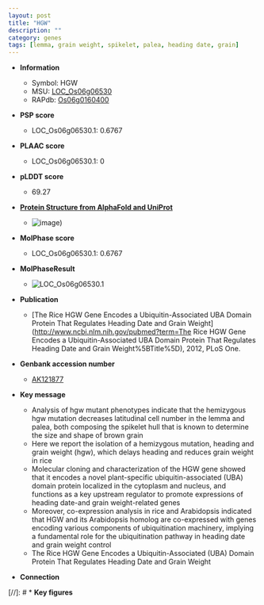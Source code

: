 ```yaml
---
layout: post
title: "HGW"
description: ""
category: genes
tags: [lemma, grain weight, spikelet, palea, heading date, grain]
---
```


* **Information**  
    + Symbol: HGW  
    + MSU: [LOC_Os06g06530](http://rice.plantbiology.msu.edu/cgi-bin/ORF_infopage.cgi?orf=LOC_Os06g06530)  
    + RAPdb: [Os06g0160400](http://rapdb.dna.affrc.go.jp/viewer/gbrowse_details/irgsp1?name=Os06g0160400)  

* **PSP score**  
    + LOC_Os06g06530.1: 0.6767 

* **PLAAC score**  
    + LOC_Os06g06530.1: 0 

* **pLDDT score**
    + 69.27

* **[Protein Structure from AlphaFold and UniProt](https://www.uniprot.org/uniprotkb/Q5WA93/entry#structure)**
    + ![image](https://ricepsp.github.io/images/Q5/AF-Q5WA93-F1.png))

* **MolPhase score**
    + LOC_Os06g06530.1: 0.6767

* **MolPhaseResult**
    + ![LOC_Os06g06530.1](https://ricepsp.github.io/pictures/LOC_Os06g/LOC_Os06g06530.1.png)

* **Publication**  
    + [The Rice HGW Gene Encodes a Ubiquitin-Associated UBA Domain Protein That Regulates Heading Date and Grain Weight](http://www.ncbi.nlm.nih.gov/pubmed?term=The Rice HGW Gene Encodes a Ubiquitin-Associated UBA Domain Protein That Regulates Heading Date and Grain Weight%5BTitle%5D), 2012, PLoS One.

* **Genbank accession number**  
    + [AK121877](http://www.ncbi.nlm.nih.gov/nuccore/AK121877)

* **Key message**  
    + Analysis of hgw mutant phenotypes indicate that the hemizygous hgw mutation decreases latitudinal cell number in the lemma and palea, both composing the spikelet hull that is known to determine the size and shape of brown grain
    + Here we report the isolation of a hemizygous mutation, heading and grain weight (hgw), which delays heading and reduces grain weight in rice
    + Molecular cloning and characterization of the HGW gene showed that it encodes a novel plant-specific ubiquitin-associated (UBA) domain protein localized in the cytoplasm and nucleus, and functions as a key upstream regulator to promote expressions of heading date-and grain weight-related genes
    + Moreover, co-expression analysis in rice and Arabidopsis indicated that HGW and its Arabidopsis homolog are co-expressed with genes encoding various components of ubiquitination machinery, implying a fundamental role for the ubiquitination pathway in heading date and grain weight control
    + The Rice HGW Gene Encodes a Ubiquitin-Associated (UBA) Domain Protein That Regulates Heading Date and Grain Weight

* **Connection**  

[//]: # * **Key figures**  


